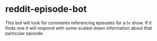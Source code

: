 # reddit-episode-bot
This bot will look for comments referencing episodes for a tv show. If it finds one it will respond with some scaled-down information about that particular episode.
